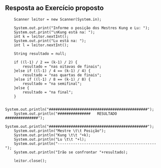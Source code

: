 ## Resposta ao Exercício proposto
		Scanner leitor = new Scanner(System.in);
		
		System.out.print("Informe o posição dos Mestres Kung e Lu: ");
  		System.out.print("\nKung está na: ");
  		int k = leitor.nextInt();
  		System.out.print("Lu está na: ");
  		int l = leitor.nextInt();
      
  		String resultado = null;
      
  		if ((l-1) / 2 == (k-1) / 2) {
    		resultado = "nas oitavas de finais";
    	}else if ((l-1) / 4 == (k-1) / 4) {
    		resultado = "nas quartas de finais";
    	}else if ((l-1) / 8 == (k-1) / 8) {
    		resultado = "na semifinal";
    	}else {
    		resultado = "na final";
    	}
  		
  		System.out.println("#############################################");
		System.out.println("###############   RESULTADO   ###############");
		System.out.println("#############################################");
		System.out.println("Mestre \t\t Posição");
		System.out.println("Kung \t\t "+k);
		System.out.println("Lu \t\t "+l);
		System.out.println("---------------------------------------------");
		System.out.println("Irão se confrontar "+resultado);
	  	
	  	leitor.close();
